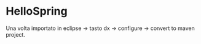 # HelloSpring

Una volta importato in eclipse -> tasto dx -> configure -> convert to maven project.
